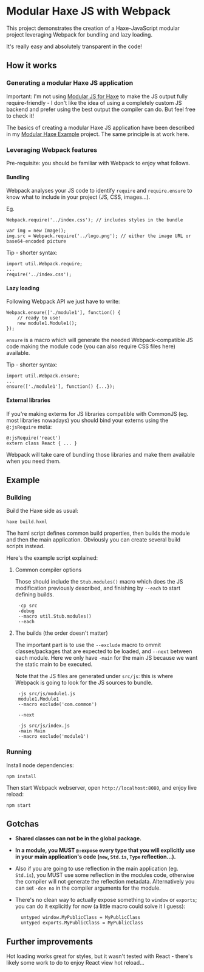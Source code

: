 # Modular Haxe JS with Webpack

This project demonstrates the creation of a Haxe-JavaScript modular project leveraging Webpack 
for bundling and lazy loading.

It's really easy and absolutely transparent in the code!

## How it works

### Generating a modular Haxe JS application

Important: I'm not using [Modular JS for Haxe](https://github.com/explorigin/modular-js)
to make the JS output fully require-friendly - I don't like the idea of using a completely 
custom JS backend and prefer using the best output the compiler can do. But feel free to check it!

The basics of creating a modular Haxe JS application have been described in my 
[Modular Haxe Example](https://github.com/elsassph/modular-haxe-example) project. 
The same principle is at work here.

### Leveraging Webpack features

Pre-requisite: you should be familiar with Webpack to enjoy what follows.

#### Bundling

Webpack analyses your JS code to identify `require` and `require.ensure` to know what to include
in your project (JS, CSS, images...).

Eg.

	Webpack.require('../index.css'); // includes styles in the bundle

	var img = new Image();
	img.src = Webpack.require('../logo.png'); // either the image URL or base64-encoded picture

Tip - shorter syntax:

	import util.Webpack.require;
	...
	require('../index.css');

#### Lazy loading

Following Webpack API we just have to write:

	Webpack.ensure(['./module1'], function() {
		// ready to use!
		new module1.Module1();
    });

`ensure` is a macro which will generate the needed Webpack-compatible JS code making the module
code (you can also require CSS files here) available.

Tip - shorter syntax:

	import util.Webpack.ensure;
	...
	ensure(['./module1'], function() {...});

#### External libraries

If you're making externs for JS libraries compatible with CommonJS (eg. most libraries nowadays)
you should bind your externs using the `@:jsRequire` meta:

	@:jsRequire('react')
	extern class React { ... } 

Webpack will take care of bundling those libraries and make them available when you need them.


## Example

### Building

Build the Haxe side as usual:

	haxe build.hxml

The hxml script defines common build properties, then builds the module and then the main application.
Obviously you can create several build scripts instead.

Here's the example script explained:

1. Common compiler options

	Those should include the `Stub.modules()` macro which does the JS modification previously
	described, and finishing by `--each` to start defining builds. 

		-cp src
		-debug
		--macro util.Stub.modules()
		--each

2. The builds (the order doesn't matter)

	The important part is to use the `--exclude` macro to ommit classes/packages that are 
	expected to be loaded, and `--next` between each module. Here we only have `-main` for the 
	main JS because we want the static main to be executed.

	Note that the JS files are generated under `src/js`: this is where Webpack is going to look
	for the JS sources to bundle.

		-js src/js/module1.js
		module1.Module1
		--macro exclude('com.common')

		--next
	
		-js src/js/index.js
		-main Main
		--macro exclude('module1')

### Running

Install node dependencies:
	
	npm install

Then start Webpack webserver, open `http://localhost:8080`, and enjoy live reload:

	npm start

## Gotchas

- **Shared classes can not be in the global package.**

- **In a module, you MUST `@:expose` every type that you will explicitly use in your main
application's code (`new`, `Std.is`, `Type` reflection...).**

- Also if you are going to use reflection in the main application (eg. `Std.is`), you MUST use some
reflection in the modules code, otherwise the compiler will not generate the reflection metadata.
Alternatively you can set `-dce no` in the compiler arguments for the module.

- There's no clean way to actually expose something to `window` or `exports`; you can do it 
explicitly for now (a little macro could solve it I guess): 

	    untyped window.MyPublicClass = MyPublicClass
	    untyped exports.MyPublicClass = MyPublicClass

## Further improvements

Hot loading works great for styles, but it wasn't tested with React - there's likely some work to do
to enjoy React view hot reload...